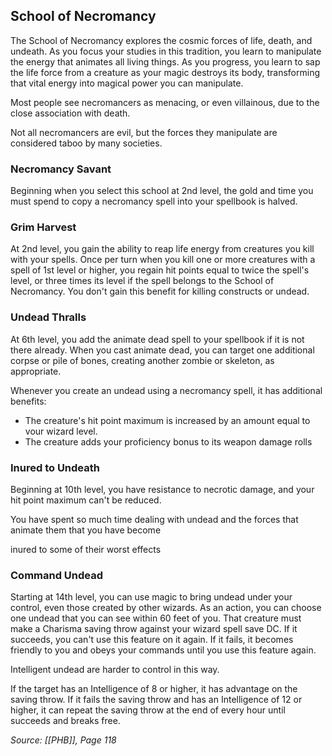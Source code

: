 ## School of Necromancy

The School of Necromancy explores the cosmic forces of life, death, and undeath. As you focus your studies in this tradition, you learn to manipulate the energy that animates all living things. As you progress, you learn to sap the life force from a creature as your magic destroys its body, transforming that vital energy into magical power you can manipulate.

Most people see necromancers as menacing, or even villainous, due to the close association with death.

Not all necromancers are evil, but the forces they manipulate are considered taboo by many societies.

### Necromancy Savant

Beginning when you select this school at 2nd level, the gold and time you must spend to copy a necromancy spell into your spellbook is halved.

### Grim Harvest

At 2nd level, you gain the ability to reap life energy from creatures you kill with your spells. Once per turn when you kill one or more creatures with a spell of 1st level or higher, you regain hit points equal to twice the spell's level, or three times its level if the spell belongs to the School of Necromancy. You don't gain this benefit for killing constructs or undead.

### Undead Thralls

At 6th level, you add the animate dead spell to your spellbook if it is not there already. When you cast animate dead, you can target one additional corpse or pile of bones, creating another zombie or skeleton, as appropriate.

Whenever you create an undead using a necromancy spell, it has additional benefits:

- ﻿﻿The creature's hit point maximum is increased by an amount equal to vour wizard level.
- ﻿The creature adds your proficiency bonus to its weapon damage rolls

### Inured to Undeath

Beginning at 10th level, you have resistance to necrotic damage, and your hit point maximum can't be reduced.

You have spent so much time dealing with undead and the forces that animate them that you have become

inured to some of their worst effects

### Command Undead

Starting at 14th level, you can use magic to bring undead under your control, even those created by other wizards. As an action, you can choose one undead that you can see within 60 feet of you. That creature must make a Charisma saving throw against your wizard spell save DC. If it succeeds, you can't use this feature on it again. If it fails, it becomes friendly to you and obeys your commands until you use this feature again.

Intelligent undead are harder to control in this way.

If the target has an Intelligence of 8 or higher, it has advantage on the saving throw. If it fails the saving throw and has an Intelligence of 12 or higher, it can repeat the saving throw at the end of every hour until succeeds and breaks free.

*Source: [[PHB]], Page 118*